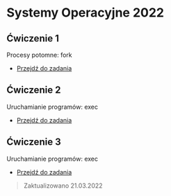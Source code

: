 # Systemy Operacyjne 2022

## Ćwiczenie 1
Procesy potomne: fork
 - [Przejdź do zadania](cw1)

 ## Ćwiczenie 2
Uruchamianie programów: exec
 - [Przejdź do zadania](cw2)

  ## Ćwiczenie 3
Uruchamianie programów: exec
 - [Przejdź do zadania](cw3)


> Zaktualizowano 21.03.2022